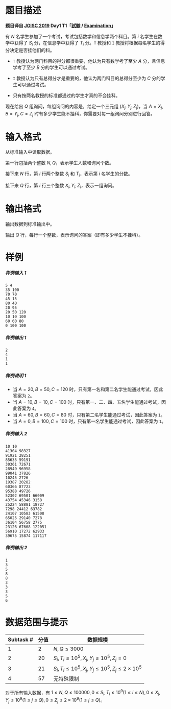 
# 题目描述

**题目译自 [JOISC 2019](https://www.ioi-jp.org/camp/2019/2019-sp-tasks/index.html) Day1 T1「[試験](https://www.ioi-jp.org/camp/2019/2019-sp-tasks/day1/examination.pdf) / [Examination](https://www.ioi-jp.org/camp/2019/2019-sp-tasks/day1/examination-en.pdf)」**

有 $N$ 名学生参加了一个考试，考试包括数学和信息学两个科目。第 $i$ 名学生在数学中获得了 $S_i$ 分，在信息学中获得了 $T_i$ 分。`T` 教授和 `I` 教授将根据每名学生的得分决定是否挂他们的科。

* `T` 教授认为两门科目的得分都很重要，他认为只有数学考了至少 $A$ 分，且信息学考了至少 $B$ 分的学生可以通过考试。

* `I` 教授认为只有总得分才是重要的，他认为两门科目的总得分至少为 $C$ 分的学生可以通过考试。

* 只有按两名教授的标准都通过的学生才真的不会挂科。

现在给出 $Q$ 组询问，每组询问的内容是，给定一个三元组 $(X_j, Y_j, Z_j)$，当 $A=X_j, B=Y_j, C=Z_j$ 时有多少学生能不挂科，你需要对每一组询问分别进行回答。

# 输入格式

从标准输入中读取数据。

第一行包括两个整数 $N, Q$，表示学生人数和询问个数。

接下来 $N$ 行，第 $i$ 行两个整数 $S_i$ 和 $T_i$，表示第 $i$ 名学生的分数。

接下来 $Q$ 行，第 $i$ 行三个整数 $X_i, Y_i, Z_i$，表示一组询问。

# 输出格式

输出数据到标准输出中。

输出 $Q$ 行，每行一个整数，表示询问的答案（即有多少学生不挂科）。

# 样例

##### 样例输入 1

```plain
5 4
35 100
70 70
45 15
80 40
20 95
20 50 120
10 10 100
60 60 80
0 100 100
```

##### 样例输出 1

```plain
2
4
1
1
```

##### 样例说明 1

* 当 $A=20, B=50, C=120$ 时，只有第一名和第二名学生能通过考试，因此答案为 `2`。
* 当 $A=10, B=10, C=100$ 时，只有第一、二、四、五名学生能通过考试，因此答案为 `4`。
* 当 $A=60, B=60, C=80$ 时，只有第二名学生能通过考试，因此答案为 `1`。
* 当 $A=0, B=100, C=100$ 时，只有第一名学生能通过考试，因此答案为 `1`。

##### 样例输入 2

```plain
10 10
41304 98327
91921 28251
85635 59191
30361 72671
28949 96958
99041 37826
10245 2726
19387 20282
60366 87723
95388 49726
52302 69501 66009
43754 45346 3158
25224 58881 18727
7298 24412 63782
24107 10583 61508
65025 29140 7278
36104 56758 2775
23126 67608 122051
56910 17272 62933
39675 15874 117117
```

##### 样例输出 2

```plain
1
3
5
8
8
3
3
3
5
6
```

# 数据范围与提示

|Subtask #|分值| 数据规模 |
|-|-|-|
|1|2| $N,Q \le 3000$ |
|2|20|$S_i, T_i \le 10^5, X_j, Y_j \le 10^5, Z_j=0$|
|3|21|$S_i, T_i \le 10^5, X_j, Y_j \le 10^5, Z_j \le 2 \times 10^5$|
|4|57| 无特殊限制 |

对于所有输入数据，有 $1 \le N, Q \le 100 000, 0 \le S_i, T_i \le 10^9 (1 \le i \le N), 0 \le X_j, Y_j \le 10^9 (1 \le j \le Q), 0 \le Z_j \le 2 \times 10^9 (1 \le j \le Q)$。

